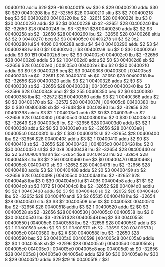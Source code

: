004001f0 addiu $29 $29 -16
004001f8 sw $30 8 $29 
00400200 addu $30 $0 $29
00400208 lbu $2 -32656 $28 
00400210 sltiu $3 $2 7
00400218 beq $3 $0 00400260
00400220 lbu $2 -32651 $28 
00400228 lbu $3 0 $30 
00400230 addu $2 $2 $3
00400238 sb $2 -32651 $28 
00400240 lbu $2 -32650 $28 
00400248 lbu $3 -32651 $28 
00400250 addu $2 $2 $3
00400258 sb $2 -32650 $28 
00400260 lbu $2 -32656 $28 
00400268 sltiu $3 $2 9
00400270 beq $3 $0 004005c0
00400278 sll $3 $2 0x2
00400280 lui $4 4096
00400288 addiu $4 $4 0
00400290 addu $2 $3 $4
00400298 lw $3 0 $2 
004002a0 jr $3
004002a8 lbu $2 0 $30 
004002b0 addiu $3 $0 181
004002b8 bne $2 $3 004002e0
004002c0 lbu $2 -32656 $28 
004002c8 addiu $3 $2 1
004002d0 addu $2 $0 $3
004002d8 sb $2 -32656 $28 
004002e0 j 004005c0
004002e8 lbu $2 0 $30 
004002f0 addiu $3 $0 98
004002f8 beq $2 $3 00400308
00400300 j 004005c8
00400308 sb $0 -32651 $28 
00400310 sb $0 -32650 $28 
00400318 lbu $2 -32656 $28 
00400320 addiu $3 $2 1
00400328 addu $2 $0 $3
00400330 sb $2 -32656 $28 
00400338 j 004005c0
00400340 lbu $3 -32596 $28 
00400348 andi $2 $3 255
00400350 beq $2 $0 00400380
00400358 lbu $2 -32572 $28 
00400360 addiu $3 $2 1
00400368 addu $2 $0 $3
00400370 sb $2 -32572 $28 
00400378 j 004005c8
00400380 lbu $2 0 $30 
00400388 sb $2 -32648 $28 
00400390 lbu $2 -32656 $28 
00400398 addiu $3 $2 1
004003a0 addu $2 $0 $3
004003a8 sb $2 -32656 $28 
004003b0 j 004005c0
004003b8 lbu $2 0 $30 
004003c0 sb $2 -32649 $28 
004003c8 lbu $2 -32656 $28 
004003d0 addiu $3 $2 1
004003d8 addu $2 $0 $3
004003e0 sb $2 -32656 $28 
004003e8 j 004005c0
004003f0 lbu $2 0 $30 
004003f8 sh $2 -32654 $28 
00400400 lbu $2 -32656 $28 
00400408 addiu $3 $2 1
00400410 addu $2 $0 $3
00400418 sb $2 -32656 $28 
00400420 j 004005c0
00400428 lbu $2 0 $30 
00400430 sll $3 $2 0x8
00400438 lhu $2 -32654 $28 
00400440 or $2 $2 $3
00400448 sh $2 -32654 $28 
00400450 lhu $2 -32654 $28 
00400458 sltiu $3 $2 256
00400460 bne $3 $0 00400470
00400468 j 004005c8
00400470 sb $0 -32652 $28 
00400478 lbu $2 -32656 $28 
00400480 addiu $3 $2 1
00400488 addu $2 $0 $3
00400490 sb $2 -32656 $28 
00400498 j 004005c0
004004a0 lbu $2 -32652 $28 
004004a8 lbu $3 0 $30 
004004b0 lui $1 4096
004004b8 addu $1 $1 $2
004004c0 sb $3 1072 $1 
004004c8 lbu $2 -32652 $28 
004004d0 addiu $3 $2 1
004004d8 addu $2 $0 $3
004004e0 sb $2 -32652 $28 
004004e8 lbu $2 -32652 $28 
004004f0 andi $3 $2 65535
004004f8 lhu $2 -32654 $28 
00400500 sltu $3 $3 $2
00400508 bne $3 $0 00400530
00400510 lbu $2 -32656 $28 
00400518 addiu $3 $2 1
00400520 addu $2 $0 $3
00400528 sb $2 -32656 $28 
00400530 j 004005c0
00400538 lbu $2 0 $30 
00400540 lbu $3 -32651 $28 
00400548 beq $2 $3 00400558
00400550 j 004005c8
00400558 lbu $2 -32656 $28 
00400560 addiu $3 $2 1
00400568 addu $2 $0 $3
00400570 sb $2 -32656 $28 
00400578 j 004005c0
00400580 lbu $2 0 $30 
00400588 lbu $3 -32650 $28 
00400590 beq $2 $3 004005a0
00400598 j 004005c8
004005a0 addiu $2 $0 1
004005a8 sb $2 -32596 $28 
004005b0 j 004005d0
004005b8 j 004005c0
004005c0 j 004005e0
004005c8 nop 
004005d0 sb $0 -32656 $28 
004005d8 j 004005e0
004005e0 addu $29 $0 $30
004005e8 lw $30 8 $29 
004005f0 addiu $29 $29 16
004005f8 jr $31
